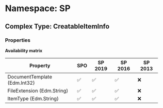 # Namespace: SP

## Complex Type: CreatableItemInfo

### Properties

**Availability matrix**

Property | SPO | SP 2019 | SP 2016 | SP 2013
----------|-----|---------|---------|--------
DocumentTemplate (Edm.Int32) | ✅ | ✅ | ✅ | ❌
FileExtension (Edm.String) | ✅ | ✅ | ✅ | ❌
ItemType (Edm.String) | ✅ | ✅ | ✅ | ❌
